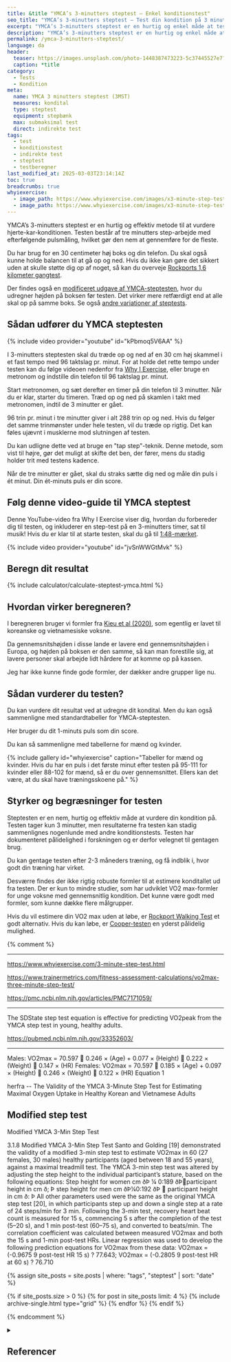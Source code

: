 ```yaml
---
title: &title "YMCA’s 3-minutters steptest – Enkel konditionstest"
seo_title: "YMCA’s 3-minutters steptest – Test din kondition på 3 minutter"
excerpt: "YMCA’s 3-minutters steptest er en hurtig og enkel måde at teste din kondition på ved hjælp af en step-rutine og pulsmåling."
description: "YMCA’s 3-minutters steptest er en hurtig og enkel måde at teste din kondition på ved hjælp af en step-rutine og pulsmåling."
permalink: /ymca-3-minutters-steptest/
language: da
header:
  teaser: https://images.unsplash.com/photo-1448387473223-5c37445527e7?q=60&w=400&h=300&auto=format&fit=crop&ixlib=rb-4.0.3&ixid=M3wxMjA3fDB8MHxwaG90by1wYWdlfHx8fGVufDB8fHx8fA%3D%3D
  caption: *title
category:
  - Tests
  - Kondition
meta:
  name: YMCA 3 minutters steptest (3MST)
  measures: kondital
  type: steptest
  equipment: stepbænk
  max: submaksimal test
  direct: indirekte test
tags:
  - test
  - konditionstest
  - indirekte test
  - steptest
  - testberegner
last_modified_at: 2025-03-03T23:14:14Z
toc: true
breadcrumbs: true
whyiexercise:
  - image_path: https://www.whyiexercise.com/images/x3-minute-step-test-chart-for-women.jpg.pagespeed.ic.ypA8zMp-Fx.webp
  - image_path: https://www.whyiexercise.com/images/x3-minute-step-test-chart-for-men.jpg.pagespeed.ic.Nt00qIrgK0.webp
---
```


YMCA’s 3-minutters steptest er en hurtig og effektiv metode til at vurdere hjerte-kar-konditionen. Testen består af tre minutters step-arbejde med efterfølgende pulsmåling, hvilket gør den nem at gennemføre for de fleste.

Du har brug for en 30 centimeter høj boks og din telefon. Du skal også kunne holde balancen til at gå op og ned. Hvis du ikke kan gøre det sikkert uden at skulle støtte dig op af noget, så kan du overveje [Rockports 1,6 kilometer gangtest](/gaatest/).

Der findes også en [modificeret udgave af YMCA-steptesten](/ymca-modified-steptest/), hvor du udregner højden på boksen før testen. Det virker mere retfærdigt end at alle skal op på samme boks. Se også [andre variationer af steptests](/kondital-fra-steptest/).

## Sådan udfører du YMCA steptesten

{% include video provider="youtube" id="kPbmoq5V6AA" %}

I 3-minutters steptesten skal du træde op og ned af en 30 cm høj skammel i et fast tempo med 96 taktslag pr. minut. For at holde det rette tempo under testen kan du følge videoen nedenfor fra [Why I Exercise](https://www.whyiexercise.com/3-minute-step-test.html), eller bruge en metronom og indstille din telefon til 96 taktslag pr. minut.

Start metronomen, og sæt derefter en timer på din telefon til 3 minutter. Når du er klar, starter du timeren. Træd op og ned på skamlen i takt med metronomen, indtil de 3 minutter er gået.

96 trin pr. minut i tre minutter giver i alt 288 trin op og ned. Hvis du følger det samme trinmønster under hele testen, vil du træde op rigtig. Det kan føles ujævnt i musklerne mod slutningen af testen.

Du kan udligne dette ved at bruge en "tap step"-teknik. Denne metode, som vist til højre, gør det muligt at skifte det ben, der fører, mens du stadig holder trit med testens kadence.

Når de tre minutter er gået, skal du straks sætte dig ned og måle din puls i ét minut. Din ét-minuts puls er din score.

## Følg denne video-guide til YMCA steptest

Denne YouTube-video fra Why I Exercise viser dig, hvordan du forbereder dig til testen, og inkluderer en step-test på en 3-minutters timer, sat til musik! Hvis du er klar til at starte testen, skal du gå til [1:48-mærket](https://youtu.be/jvSnWWGtMvk?t=108).

{% include video provider="youtube" id="jvSnWWGtMvk" %}

## Beregn dit resultat

{% include calculator/calculate-steptest-ymca.html %}

## Hvordan virker beregneren?

I beregneren bruger vi formler fra [Kieu et al (2020)](https://pmc.ncbi.nlm.nih.gov/articles/PMC7171059/), som egentlig er lavet til koreanske og vietnamesiske voksne.

Da gennemsnitshøjden i disse lande er lavere end gennemsnitshøjden i Europa, og højden på boksen er den samme, så kan man forestille sig, at lavere personer skal arbejde lidt hårdere for at komme op på kassen.

Jeg har ikke kunne finde gode formler, der dækker andre grupper lige nu.

## Sådan vurderer du testen?

Du kan vurdere dit resultat ved at udregne dit kondital. Men du kan også sammenligne med standardtabeller for YMCA-steptesten.

Her bruger du dit 1-minuts puls som din score.

Du kan så sammenligne med tabellerne for mænd og kvinder.

{% include gallery id="whyiexercise" caption="Tabeller for mænd og kvinder. Hvis du har en puls i det første minut efter testen på 95-111 for kvinder eller 88-102 for mænd, så er du over gennemsnittet. Ellers kan det være, at du skal have træningsskoene på." %}

## Styrker og begræsninger for testen

Steptesten er en nem, hurtig og effektiv måde at vurdere din kondition på. Testen tager kun 3 minutter, men resultaterne fra testen kan stadig sammenlignes nogenlunde med andre konditionstests. Testen har dokumenteret pålidelighed i forskningen og er derfor velegnet til gentagen brug.

Du kan gentage testen efter 2-3 måneders træning, og få indblik i, hvor godt din træning har virket.

Desværre findes der ikke rigtig robuste formler til at estimere konditallet ud fra testen. Der er kun to mindre studier, som har udviklet VO2 max-formler for unge voksne med gennemsnitlig kondition. Det kunne være godt med formler, som kunne dække flere målgrupper.

Hvis du vil estimere din VO2 max uden at løbe, er [Rockport Walking Test](/gaatest/) et godt alternativ. Hvis du kan løbe, er [Cooper-testen](/cooper-test/) en yderst pålidelig mulighed. 

{% comment %}
***
https://www.whyiexercise.com/3-minute-step-test.html

https://www.trainermetrics.com/fitness-assessment-calculations/vo2max-three-minute-step-test/

https://pmc.ncbi.nlm.nih.gov/articles/PMC7171059/

***

The SDState step test equation is effective for predicting VO2peak from the YMCA step test in young, healthy adults.

https://pubmed.ncbi.nlm.nih.gov/33352603/

***

Males: VO2max = 70.597  0.246 × (Age) + 0.077 × (Height)  0.222 × (Weight)  0.147 × (HR) Females: VO2max = 70.597  0.185 × (Age) + 0.097 × (Height)  0.246 × (Weight)  0.122 × (HR) Equation 1

herfra -- The Validity of the YMCA 3-Minute Step Test for Estimating Maximal Oxygen Uptake in Healthy Korean and Vietnamese Adults


## Modified step test

Modified YMCA 3-Min Step Test

3.1.8 Modified YMCA 3-Min Step Test Santo and Golding [19] demonstrated the validity of a modified 3-min step test to estimate VO2max in 60 (27 females, 30 males) healthy participants (aged between 18 and 55 years), against a maximal treadmill test. The YMCA 3-min step test was altered by adjusting the step height to the individual participant’s stature, based on the following equations: Step height for women cm ðÞ ¼ 0:189 ðÞparticipant height in cm ð; Þ step height for men cm ðÞ¼0:192 ðÞ  participant height in cm ð: Þ All other parameters used were the same as the original YMCA step test [20], in which participants step up and down a single step at a rate of 24 steps/min for 3 min. Following the 3-min test, recovery heart beat count is measured for 15 s, commencing 5 s after the completion of the test (5–20 s), and 1 min post-test (60–75 s), and converted to beats/min. The correlation coefficient was calculated between measured VO2max and both the 15 s and 1-min post-test HRs. Linear regression was used to develop the following prediction equations for VO2max from these data: VO2max = (-0.9675 9 post-test HR 15 s) ? 77.643; VO2max = (-0.2805 9 post-test HR at 60 s) ? 76.710


{% assign site_posts = site.posts | where: "tags", "steptest" | sort: "date" %}

<div class="feature__wrapper" markdown="1">

{% if site_posts.size > 0 %}
  {% for post in site_posts limit: 4 %}
    {% include archive-single.html type="grid" %}
  {% endfor %}
{% endif %}

</div>

{% endcomment %}

<details markdown="1" class="references">
  <summary><h2 id="references">Referencer</h2></summary>

1. YMCA Fitness Testing and Assessment Manual, YMCA of the USA, Edition 4, 2000
2. Castro-Piñero J, Marin-Jimenez N, Fernandez-Santos JR, Martin-Acosta F, Segura-Jimenez V, Izquierdo-Gomez R, Ruiz JR, Cuenca-Garcia M. Criterion-Related Validity of Field-Based Fitness Tests in Adults: A Systematic Review. J Clin Med. 2021 Aug 23;10(16):3743. doi: 10.3390/jcm10163743. PMID: 34442050; PMCID: PMC8397016.
3. Kieu NTV, Jung SJ, Shin SW, Jung HW, Jung ES, Won YH, Kim YG, Chae SW. The Validity of the YMCA 3-Minute Step Test for Estimating Maximal Oxygen Uptake in Healthy Korean and Vietnamese Adults. J Lifestyle Med. 2020 Jan 31;10(1):21-29. doi: 10.15280/jlm.2020.10.1.21. PMID: 32328445; PMCID: PMC7171059.
4. Bohannon RW, Bubela DJ, Wang YC, Magasi SS, Gershon RC. Six-Minute Walk Test Vs. Three-Minute Step Test for Measuring Functional Endurance. J Strength Cond Res. 2015 Nov;29(11):3240-4. doi: 10.1519/JSC.0000000000000253. PMID: 24077375; PMCID: PMC4004706.
</details>
